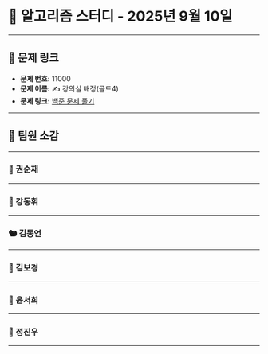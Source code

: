 # 📘 알고리즘 스터디 - 2025년 9월 10일

---

## 🔗 문제 링크

- **문제 번호:** 11000
- **문제 이름:** ✍️ 강의실 배정(골드4)
- **문제 링크:** [백준 문제 풀기](https://www.acmicpc.net/problem/11000)

---

## 💬 팀원 소감

---

### 🐥 권순재

> 

---

### 🐰 강동휘

> 

---

### 🐿️ 김동언

> 

---

### 🐺 김보경

> 

---

### 🦊 윤서희

> 

---

### 🐳 정진우

> 

---

